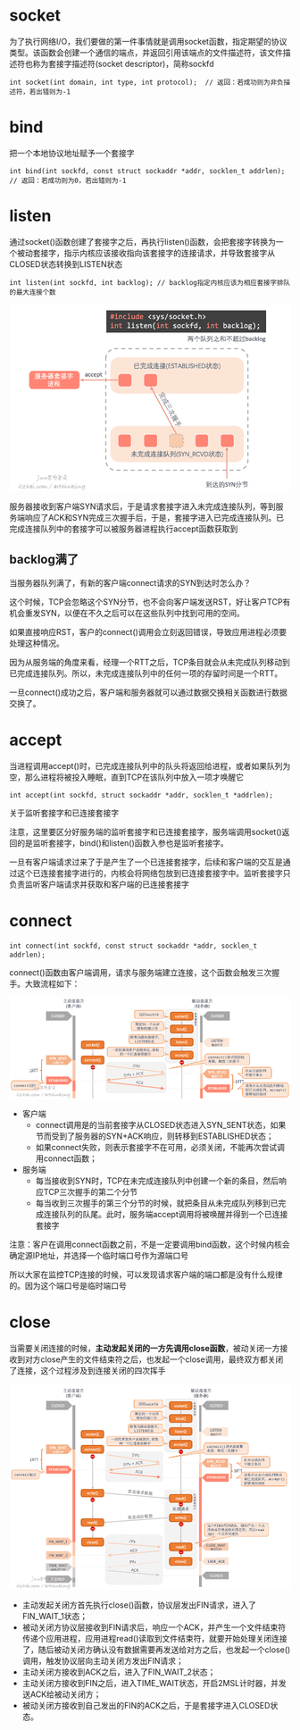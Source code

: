 # socket
为了执行网络I/O，我们要做的第一件事情就是调用socket函数，指定期望的协议类型。该函数会创建一个通信的端点，并返回引用该端点的文件描述符，该文件描述符也称为套接字描述符(socket descriptor)，简称sockfd

```
int socket(int domain, int type, int protocol);  // 返回：若成功则为非负描述符，若出错则为-1
```

# bind
把一个本地协议地址赋予一个套接字

```
int bind(int sockfd, const struct sockaddr *addr, socklen_t addrlen);  // 返回：若成功则为0，若出错则为-1
```

# listen
通过socket()函数创建了套接字之后，再执行listen()函数，会把套接字转换为一个被动套接字，指示内核应该接收指向该套接字的连接请求，并导致套接字从CLOSED状态转换到LISTEN状态

```
int listen(int sockfd, int backlog); // backlog指定内核应该为相应套接字排队的最大连接个数
```

![](img/5.png)

服务器接收到客户端SYN请求后，于是请求套接字进入未完成连接队列，等到服务端响应了ACK和SYN完成三次握手后，于是，套接字进入已完成连接队列。已完成连接队列中的套接字可以被服务器进程执行accept函数获取到

## backlog满了
当服务器队列满了，有新的客户端connect请求的SYN到达时怎么办？

这个时候，TCP会忽略这个SYN分节，也不会向客户端发送RST，好让客户TCP有机会重发SYN，以便在不久之后可以在这些队列中找到可用的空间。

如果直接响应RST，客户的connect()调用会立刻返回错误，导致应用进程必须要处理这种情况。

因为从服务端的角度来看，经理一个RTT之后，TCP条目就会从未完成队列移动到已完成连接队列。所以，未完成连接队列中的任何一项的存留时间是一个RTT。

一旦connect()成功之后，客户端和服务器就可以通过数据交换相关函数进行数据交换了。

# accept
当进程调用accept()时，已完成连接队列中的队头将返回给进程，或者如果队列为空，那么进程将被投入睡眠，直到TCP在该队列中放入一项才唤醒它

```
int accept(int sockfd, struct sockaddr *addr, socklen_t *addrlen);
```

关于监听套接字和已连接套接字

注意，这里要区分好服务端的监听套接字和已连接套接字，服务端调用socket()返回的是监听套接字，bind()和listen()函数入参也是监听套接字。

一旦有客户端请求过来了于是产生了一个已连接套接字，后续和客户端的交互是通过这个已连接套接字进行的，内核会将网络包放到已连接套接字中。监听套接字只负责监听客户端请求并获取和客户端的已连接套接字

# connect
```
int connect(int sockfd, const struct sockaddr *addr, socklen_t addrlen);
```

connect()函数由客户端调用，请求与服务端建立连接，这个函数会触发三次握手。大致流程如下：

![](img/6.png)

- 客户端
    - connect调用是的当前套接字从CLOSED状态进入SYN_SENT状态，如果节而受到了服务器的SYN+ACK响应，则转移到ESTABLISHED状态；
    - 如果connect失败，则表示套接字不在可用，必须关闭，不能再次尝试调用connect函数；
- 服务端
    - 每当接收到SYN时，TCP在未完成连接队列中创建一个新的条目，然后响应TCP三次握手的第二个分节
    - 每当收到三次握手的第三个分节的时候，就把条目从未完成队列移到已完成连接队列的队尾。此时，服务端accept调用将被唤醒并得到一个已连接套接字

注意：客户在调用connect函数之前，不是一定要调用bind函数，这个时候内核会确定源IP地址，并选择一个临时端口号作为源端口号

所以大家在监控TCP连接的时候，可以发现请求客户端的端口都是没有什么规律的。因为这个端口号是临时端口号


# close
当需要关闭连接的时候，**主动发起关闭的一方先调用close函数**，被动关闭一方接收到对方close产生的文件结束符之后，也发起一个close调用，最终双方都关闭了连接，这个过程涉及到连接关闭的四次挥手

![](img/7.png)

- 主动发起关闭方首先执行close()函数，协议层发出FIN请求，进入了FIN_WAIT_1状态；
- 被动关闭方协议层接收到FIN请求后，响应一个ACK，并产生一个文件结束符传递个应用进程，应用进程read()读取到文件结束符，就要开始处理关闭连接了，随后被动关闭方确认没有数据需要再发送给对方之后，也发起一个close()调用，触发协议层向主动关闭方发出FIN请求；
- 主动关闭方接收到ACK之后，进入了FIN_WAIT_2状态；
- 主动关闭方接收到FIN之后，进入TIME_WAIT状态，开启2MSL计时器，并发送ACK给被动关闭方；
- 被动关闭方接收到自己发出的FIN的ACK之后，于是套接字进入CLOSED状态。

